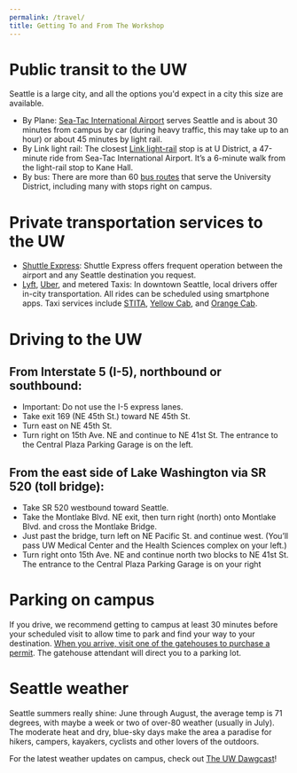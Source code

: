 ```yaml
---
permalink: /travel/
title: Getting To and From The Workshop
---
```


# Public transit to the UW

Seattle is a large city, and all the options you'd expect in a city this size are available.

- By Plane: [Sea-Tac International Airport](https://www.portseattle.org/sea-tac) serves Seattle and is about 30 minutes from campus by car (during heavy traffic, this may take up to an hour) or about 45 minutes by light rail.
- By Link light rail: The closest [Link light-rail](https://www.soundtransit.org/schedules/route/40_100479) stop is at U District, a 47-minute ride from Sea-Tac International Airport. It’s a 6-minute walk from the light-rail stop to Kane Hall.
- By bus: There are more than 60 [bus routes](https://kingcounty.gov/depts/transportation/metro/schedules-maps.aspx) that serve the University District, including many with stops right on campus.

# Private transportation services to the UW
- [Shuttle Express](http://www.shuttleexpress.com/webpages/reservations.html): Shuttle Express offers frequent operation between the airport and any Seattle destination you request.
- [Lyft](https://www.lyft.com/rider/cities/seattle-wa), [Uber](https://www.uber.com/global/en/cities/seattle/), and metered Taxis: In downtown Seattle, local drivers offer in-city transportation. All rides can be scheduled using smartphone apps. Taxi services include [STITA](https://www.stitataxi.com/), [Yellow Cab](https://seattleyellowcab.com/), and [Orange Cab](http://orangecab.net/).

# Driving to the UW

## From Interstate 5 (I-5), northbound or southbound:
- Important: Do not use the I-5 express lanes.
- Take exit 169 (NE 45th St.) toward NE 45th St.
- Turn east on NE 45th St.
- Turn right on 15th Ave. NE and continue to NE 41st St. The entrance to the Central Plaza Parking Garage is on the left.

## From the east side of Lake Washington via SR 520 (toll bridge):
- Take SR 520 westbound toward Seattle.
- Take the Montlake Blvd. NE exit, then turn right (north) onto Montlake Blvd. and cross the Montlake Bridge.
- Just past the bridge, turn left on NE Pacific St. and continue west. (You’ll pass UW Medical Center and the Health Sciences complex on your left.)
- Turn right onto 15th Ave. NE and continue north two blocks to NE 41st St. The entrance to the Central Plaza Parking Garage is on your right

# Parking on campus
If you drive, we recommend getting to campus at least 30 minutes before your scheduled visit to allow time to park and find your way to your destination. [When you arrive, visit one of the gatehouses to purchase a permit](https://transportation.uw.edu/park). The gatehouse attendant will direct you to a parking lot.

# Seattle weather

Seattle summers really shine: June through August, the average temp is 71 degrees, with maybe a week or two of over-80 weather (usually in July). The moderate heat and dry, blue-sky days make the area a paradise for hikers, campers, kayakers, cyclists and other lovers of the outdoors.

For the latest weather updates on campus, check out [The UW Dawgcast](https://sites.uw.edu/theuwdawgcast/)!

